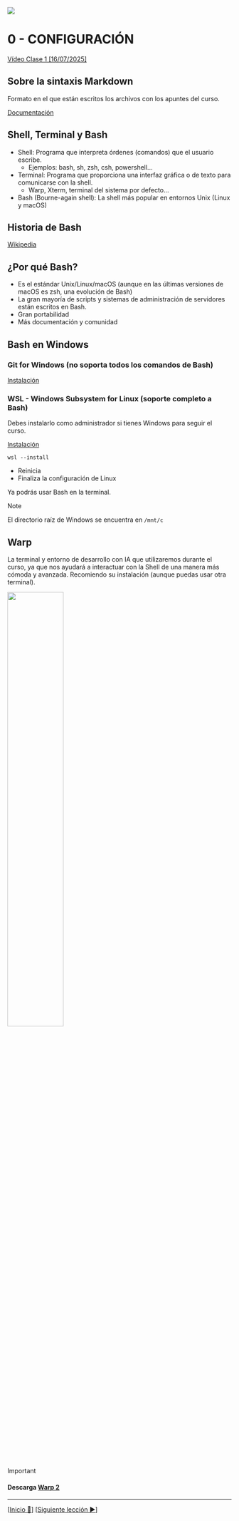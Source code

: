![](../Images/header.jpg)

# 0 - CONFIGURACIÓN

[Vídeo Clase 1 [16/07/2025]](https://www.twitch.tv/videos/2514962453)

## Sobre la sintaxis Markdown

Formato en el que están escritos los archivos con los apuntes del curso.

[Documentación](https://docs.github.com/es/get-started/writing-on-github/getting-started-with-writing-and-formatting-on-github/basic-writing-and-formatting-syntax)

## Shell, Terminal y Bash

* Shell: Programa que interpreta órdenes (comandos) que el usuario escribe.
	* Ejemplos: bash, sh, zsh, csh, powershell...
* Terminal: Programa que proporciona una interfaz gráfica o de texto para comunicarse con la shell.
	* Warp, Xterm, terminal del sistema por defecto...
* Bash (Bourne-again shell): La shell más popular en entornos Unix (Linux y macOS)

## Historia de Bash

[Wikipedia](https://es.wikipedia.org/wiki/Bash)

## ¿Por qué Bash?

* Es el estándar Unix/Linux/macOS (aunque en las últimas versiones de macOS es zsh, una evolución de Bash)
* La gran mayoría de scripts y sistemas de administración de servidores están escritos en Bash.
* Gran portabilidad
* Más documentación y comunidad

## Bash en Windows

### Git for Windows (no soporta todos los comandos de Bash)

[Instalación](https://gitforwindows.org)

### WSL - Windows Subsystem for Linux (soporte completo a Bash)

Debes instalarlo como administrador si tienes Windows para seguir el curso.

[Instalación](https://learn.microsoft.com/es-es/windows/wsl/install)

```
wsl --install
```

* Reinicia
* Finaliza la configuración de Linux

Ya podrás usar Bash en la terminal.

> [!NOTE]
> 
> El directorio raíz de Windows se encuentra en `/mnt/c`

## Warp

La terminal y entorno de desarrollo con IA que utilizaremos durante el curso, ya que nos ayudará a interactuar con la Shell de una manera más cómoda y avanzada. Recomiendo su instalación (aunque puedas usar otra terminal).

<a href="https://mouredev.link/warp"><img src="../Images/warp.jpg" style="height: 50%; width:50%;"/></a>

> [!IMPORTANT]
> 
> #### **Descarga [Warp 2](https://mouredev.link/warp)**

---

[[Inicio 🔼](../README.md)] [[Siguiente lección ▶️](./01_FIRST_STEPS.md)]


